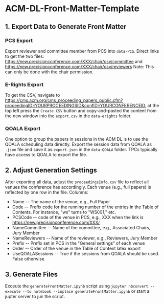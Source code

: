 # ACM-DL-Front-Matter-Template

## 1. Export Data to Generate Front Matter

### PCS Export
Export reviewer and committee member from PCS into `data-PCS`. Direct links to get the two files: https://new.precisionconference.com/XXX/chair/csv/committee and https://new.precisionconference.com/XXX/chair/csv/reviewers Note: This can only be done with the chair permission.

### E-Rights Export
To get the CSV, navigate to https://cms.acm.org/cms_proceeding_papers_public.cfm?proceedingID=YOURPROCEEDINGSID&confID=YOURCONFERENCEID, at the top left press the `Create CSV` button and copy-and-pasted the content from the new window into the `export.csv` in the `data-erights` folder.

### QOALA Export
One option to group the papers in sessions in the ACM DL is to use the QOALA scheduling data directly. Export the session data from QOALA as `.json` file and save it as `export.json` in the `data-QOALA` folder. TPCs typically have access to QOALA to export the file.

## 2. Adjust Generation Settings
After exporting all data, adjust the `proceedingsInfo.csv` file to reflect all venues the conference has accordingly. Each venue (e.g., full papers) is reflected by one row in the file. Columns:
* Name -- The name of the venue, e.g., Full Paper
* Code -- Prefix code for the running number of the entries in the Table of Contents. For instance, "ws" turns to "WS001," etc.
* PCSCode -- code of the venue in PCS, e.g., XXX when the link is https://new.precisionconference.com/XXX/
* NameCommittee -- Name of the committee, e.g., Associated Chairs, Jury Member
* NameReviewers -- Name of the reviewer, e.g., Reviewers, Jury Member
* Prefix -- Prefix set in PCS in the "General settings" of each venue
* Order -- Order of the venue in the Table of Content latex export
* UseQOALASessions -- True if the sessions from QOALA should be used. False otherwise.


## 3. Generate Files
Exceute the `generateFrontMatter.ipynb` script using `jupyter nbconvert --execute --to notebook --inplace generateFrontMatter.ipynb` or start a jupter server to jun the script. 